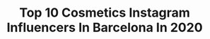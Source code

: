 ---
title: Top 10 Cosmetics Instagram Influencers In Barcelona In 2020
description: >-
  Find top cosmetics Instagram influencers in Barcelona in 2020. Most popular hashtags: #cosmetics #beautiful #girl #barcelona.
platform: Instagram
profiles:
  - username: "jorge_teixeirap"
    fullname: >-
      Jorge Teixeira | 🇻🇪 |
    location: "Spain"
    followers: 10279
    engagement: 682
    commentsToLikes: 0.021492
    id: ck5c7vs0l8a2m0i11ngcj9n5k
    verified: false
    hashtags: "#depaseo, #quarentena, #girl, #cosmetics"
  - username: "laurabudo"
    fullname: >-
      L A B Ú 🌱
    location: "Spain"
    followers: 37047
    engagement: 576
    commentsToLikes: 0.115413
    id: ckaovk41r4wun0i787xihzx2v
    verified: false
    hashtags: "#watercolor, #artistatwork, #covid19, #eyeshadow"
  - username: "inessachloe"
    fullname: >-
      • INÉS + CHLOE •
    location: "Spain"
    followers: 23674
    engagement: 355
    commentsToLikes: 0.843947
    id: ck14lontjvpt80i19n4dsbt8r
    verified: false
    hashtags: "#decocumple, #perchero, #maternidad, #kidsphoto"
  - username: "isabelblancart"
    fullname: >-
      Modelo Cordobesa Por El Mundo🌍
    location: "Spain"
    followers: 53735
    engagement: 287
    commentsToLikes: 0.284905
    id: ck136sv7m83940i19tc0x9hxu
    verified: false
    hashtags: "#miami, #selfie, #instadaily, #modelpolaroid"
  - username: "familishome"
    fullname: >-
      F A M I L I ‘ S   H O M E  🌸
    location: "Spain"
    followers: 5308
    engagement: 676
    commentsToLikes: 0.239461
    id: ck6u3igg5xz220j715klj0obb
    verified: false
    hashtags: "#nyxlingerie, #redlipstick, #makeupfullcolor, #ahumadoverde"
  - username: "park_nur"
    fullname: >-
      N U R
    location: "Spain"
    followers: 16391
    engagement: 571
    commentsToLikes: 0.018613
    id: ck5qedbz2zxny0i11ln0zen57
    verified: false
    hashtags: "#tiktok, #stayathome, #corona, #ibiza2020"
  - username: "rubirubiru"
    fullname: >-
      Rubi Ru
    location: "Spain"
    followers: 7569
    engagement: 726
    commentsToLikes: 0.030032
    id: ck5c3aw4iyxm60i11u1a1p61n
    verified: false
    hashtags: "#dragunbeauty, #tutorial, #colourpopme, #maybelline"
  - username: "trendy_lover"
    fullname: >-
      Sara Martín
    location: "Spain"
    followers: 15834
    engagement: 287
    commentsToLikes: 0.107655
    id: ckaoxffm4d0wl0i78f7k6afkb
    verified: false
    hashtags: "#magneticlashes, #cosmetica, #bobbibrownes, #outfitinspiration"
  - username: "german__hernandez"
    fullname: >-
      Germán  Hernández
    location: "Spain"
    followers: 5746
    engagement: 517
    commentsToLikes: 0.015124
    id: ck13a2vxjod200i19etboffoj
    verified: false
    hashtags: "#pinuphair, #photograph, #photoshooting, #skincare"
  - username: "saizagus"
    fullname: >-
      Agustina Saiz
    location: "Spain"
    followers: 2746
    engagement: 1235
    commentsToLikes: 0.052143
    id: ck6tib47c0dr60j718aqm1lzk
    verified: false
    hashtags: "#skull, #eyeliner, #instastyle, #menstyle"
---